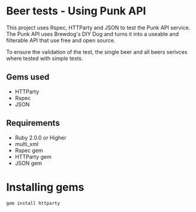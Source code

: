 # Beer tests - Using Punk API

This project uses Rspec, HTTParty and JSON to test the Punk API service. The Punk API uses Brewdog's DIY Dog and turns it into a useable and filterable API that use free and open source. 

To ensure the validation of the test, the single beer and all beers serivces where tested with simple tests.

## Gems used 
- HTTParty
- Rspec 
- JSON


## Requirements 

- Ruby 2.0.0 or Higher
- multi_xml 
- Rspec gem 
- HTTParty gem
- JSON gem

# Installing gems

```gem install httparty``` 


